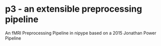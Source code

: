 # p3 - an extensible preprocessing pipeline
An fMRI Preprocessing Pipeline in nipype based on a 2015 Jonathan Power Pipeline
